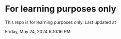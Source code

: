 # For learning purposes only
This repo is for learning purposes only.
Last updated at

Friday, May 24, 2024 6:10:16 PM

